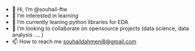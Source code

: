 - 👋 Hi, I’m @souhail-ftw
- 👀 I’m interested in learning
- 🌱 I’m currently leaning python libraries for EDA 
- 💞️ I’m looking to collaborate on opensource projects (data science, data analysis .... )
- 📫 How to reach me souhaildahmeni8@gmail.com

<!---
souhail-ftw/souhail-ftw is a ✨ special ✨ repository because its `README.md` (this file) appears on your GitHub profile.
You can click the Preview link to take a look at your changes.
--->
